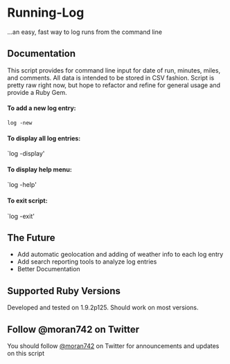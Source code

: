 # Running-Log
 ...an easy, fast way to log runs from the command line

## Documentation
This script provides for command line input for date of run, minutes, miles, and comments.  All data is intended to be stored in CSV fashion.  Script is pretty raw right now, but hope to refactor and refine for general usage and provide a Ruby Gem.

#### To add a new log entry:
`log -new`

#### To display all log entries:
`log -display'

#### To display help menu:
`log -help'

#### To exit script:
`log -exit'


## The Future
* Add automatic geolocation and adding of weather info to each log entry
* Add search reporting tools to analyze log entries
* Better Documentation

## Supported Ruby Versions
Developed and tested on 1.9.2p125.  Should work on most versions.

## Follow @moran742 on Twitter
You should follow <a href="http://twitter.com/#!/moran742">@moran742</a> on Twitter for announcements and updates on this script